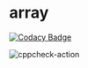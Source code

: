 # array

[![Codacy Badge](https://api.codacy.com/project/badge/Grade/878301e50727414fae47cdd81c4c91ae)](https://app.codacy.com/manual/vishwadasar3/array?utm_source=github.com&utm_medium=referral&utm_content=vishwadasar3/array&utm_campaign=Badge_Grade_Dashboard)

![cppcheck-action](https://github.com/vishwadasar3/array/workflows/cppcheck-action/badge.svg)
